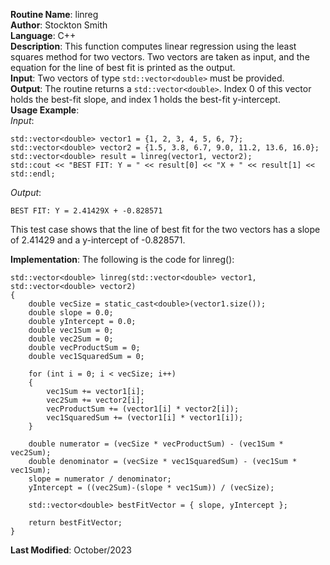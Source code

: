 **Routine Name**: linreg  
**Author**: Stockton Smith  
**Language**: C++  
**Description**: This function computes linear regression using the least squares method for two vectors. Two vectors are taken as input, and the equation for the line of best fit is printed as the output.  
**Input**: Two vectors of type `std::vector<double>` must be provided.  
**Output**: The routine returns a `std::vector<double>`. Index 0 of this vector holds the best-fit slope, and index 1 holds the best-fit y-intercept.  
**Usage Example**:   
*Input*:  

    std::vector<double> vector1 = {1, 2, 3, 4, 5, 6, 7};
    std::vector<double> vector2 = {1.5, 3.8, 6.7, 9.0, 11.2, 13.6, 16.0};
    std::vector<double> result = linreg(vector1, vector2);
    std::cout << "BEST FIT: Y = " << result[0] << "X + " << result[1] << std::endl;

*Output*:  

    BEST FIT: Y = 2.41429X + -0.828571

This test case shows that the line of best fit for the two vectors has a slope of 2.41429 and a y-intercept of -0.828571.

**Implementation**: The following is the code for linreg():  

    std::vector<double> linreg(std::vector<double> vector1, std::vector<double> vector2)
    {
    	double vecSize = static_cast<double>(vector1.size());
    	double slope = 0.0;
    	double yIntercept = 0.0;
    	double vec1Sum = 0;
    	double vec2Sum = 0;
    	double vecProductSum = 0;
    	double vec1SquaredSum = 0;
    
    	for (int i = 0; i < vecSize; i++)
    	{
    		vec1Sum += vector1[i];
    		vec2Sum += vector2[i];
    		vecProductSum += (vector1[i] * vector2[i]);
    		vec1SquaredSum += (vector1[i] * vector1[i]);
    	}
    
    	double numerator = (vecSize * vecProductSum) - (vec1Sum * vec2Sum);
    	double denominator = (vecSize * vec1SquaredSum) - (vec1Sum * vec1Sum);
    	slope = numerator / denominator;
    	yIntercept = ((vec2Sum)-(slope * vec1Sum)) / (vecSize);
    
    	std::vector<double> bestFitVector = { slope, yIntercept };
    
    	return bestFitVector;
    }

**Last Modified**: October/2023
